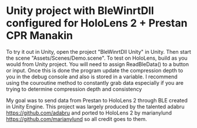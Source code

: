 # Unity project with BleWinrtDll configured for HoloLens 2 + Prestan CPR Manakin

To try it out in Unity, open the project "BleWinrtDll Unity" in Unity. Then start the scene "Assets/Scenes/Demo.scene".
To test on HoloLens, build as you would from Unity project. You will need to assign ReadBleData() to a button or input. Once this is done the program update the compression depth to you in the debug console and also is stored in a variable. I recommend using the couroutine method to constantly grab data especially if you are trying to determine compression depth and consistency

My goal was to send data from Prestan to HoloLens 2 through BLE created in Unity Engine.
This project was largely produced by the talented adabru https://github.com/adabru
and ported to HoloLens 2 by marianylund https://github.com/marianylund so all credit goes to them.
